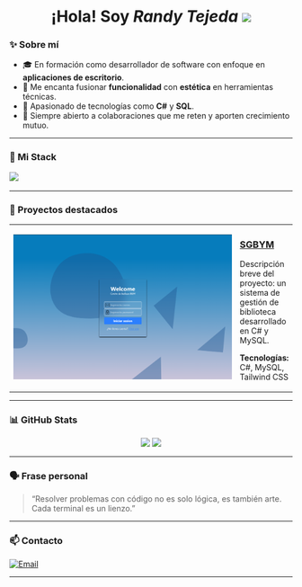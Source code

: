<h1 align="center">
  ¡Hola! Soy <i>Randy Tejeda</i> 
  <img src="https://media1.giphy.com/media/v1.Y2lkPTc5MGI3NjExeWR4aTI4dWZiMTJwN256M2pyZDkzemtrNW9wdnhkZ29iaHBuZmN3ayZlcD12MV9pbnRlcm5hbF9naWZfYnlfaWQmY3Q9cw/vKhKsyEFVK4IuEKzWY/giphy.gif" width="60"/>
</h1>


### ✨ Sobre mí
- 🎓 En formación como desarrollador de software con enfoque en **aplicaciones de escritorio**.
- 🎯 Me encanta fusionar **funcionalidad** con **estética** en herramientas técnicas.
- 🚀 Apasionado de tecnologías como **C#** y **SQL**.
- 🤝 Siempre abierto a colaboraciones que me reten y aporten crecimiento mutuo.

<hr>

### 🧰 Mi Stack
<p>
  <a href="https://skillicons.dev">
    <img src="https://skillicons.dev/icons?i=react,tailwind,cs,mysql,vscode,visualstudio&perline=9" />
  </a>
</p>

<hr>

### 🚧 Proyectos destacados

<table>
  <tr>
    <td width="400px">
      <a href="https://github.com/RandyTejeda1211/SGBYM">
        <img src="https://raw.githubusercontent.com/RandyTejeda1211/RandyTejeda1211/main/SGBYMPreview.png" alt="Vista previa SGBYM" width="100%" />
      </a>
    </td>
    <td>
      <h3><a href="https://github.com/RandyTejeda1211/SGBYM">SGBYM</a></h3>
      <p>Descripción breve del proyecto: un sistema de gestión de biblioteca desarrollado en C# y MySQL.</p>
      <p><strong>Tecnologías:</strong> C#, MySQL, Tailwind CSS</p>
    </td>
  </tr>
</table>


<hr>

### 📊 GitHub Stats
<p align="center">
  <img src="https://github-readme-stats.vercel.app/api?username=RandyTejeda1211&show_icons=true&theme=github_dark" />
  <img src="https://github-readme-stats.vercel.app/api/top-langs/?username=RandyTejeda1211&layout=compact&theme=github_dark" />
</p>

<hr>

### 🗣️ Frase personal
> “Resolver problemas con código no es solo lógica, es también arte. Cada terminal es un lienzo.”

<hr>

### 📫 Contacto
[![Email](https://img.shields.io/badge/Gmail-randyenyer1@gmail.com-blue?logo=gmail)](mailto:randyenyer1@gmail.com)  
<hr>

